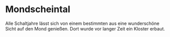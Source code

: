 # Mondscheintal

Alle Schaltjahre lässt sich von einem bestimmten aus eine wunderschöne Sicht auf den Mond genießen. Dort wurde vor
langer Zeit ein Kloster erbaut.

